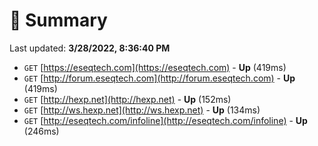 # 📖 Summary
Last updated: **3/28/2022, 8:36:40 PM**

- `GET` [https://eseqtech.com](https://eseqtech.com) - **Up** (419ms)
- `GET` [http://forum.eseqtech.com](http://forum.eseqtech.com) - **Up** (419ms)
- `GET` [http://hexp.net](http://hexp.net) - **Up** (152ms)
- `GET` [http://ws.hexp.net](http://ws.hexp.net) - **Up** (134ms)
- `GET` [http://eseqtech.com/infoline](http://eseqtech.com/infoline) - **Up** (246ms)
